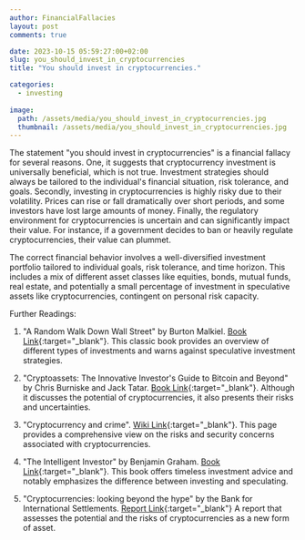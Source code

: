 ```yaml
---
author: FinancialFallacies
layout: post
comments: true

date: 2023-10-15 05:59:27:00+02:00  
slug: you_should_invest_in_cryptocurrencies
title: "You should invest in cryptocurrencies."

categories:
  - investing
  
image:
  path: /assets/media/you_should_invest_in_cryptocurrencies.jpg
  thumbnail: /assets/media/you_should_invest_in_cryptocurrencies.jpg
---
```


The statement "you should invest in cryptocurrencies" is a financial fallacy for several reasons. One, it suggests that cryptocurrency investment is universally beneficial, which is not true. Investment strategies should always be tailored to the individual's financial situation, risk tolerance, and goals. Secondly, investing in cryptocurrencies is highly risky due to their volatility. Prices can rise or fall dramatically over short periods, and some investors have lost large amounts of money. Finally, the regulatory environment for cryptocurrencies is uncertain and can significantly impact their value. For instance, if a government decides to ban or heavily regulate cryptocurrencies, their value can plummet.

The correct financial behavior involves a well-diversified investment portfolio tailored to individual goals, risk tolerance, and time horizon. This includes a mix of different asset classes like equities, bonds, mutual funds, real estate, and potentially a small percentage of investment in speculative assets like cryptocurrencies, contingent on personal risk capacity.

Further Readings:

1. "A Random Walk Down Wall Street" by Burton Malkiel. [Book Link](https://www.amazon.com/Random-Walk-Down-Wall-Street/dp/0393330338/ref=nosim?tag=financialfall-20){:target="_blank"}.
This classic book provides an overview of different types of investments and warns against speculative investment strategies.

2. "Cryptoassets: The Innovative Investor's Guide to Bitcoin and Beyond" by Chris Burniske and Jack Tatar. [Book Link](https://www.amazon.com/Cryptoassets-Innovative-Investors-Bitcoin-Beyond/dp/1260026671/ref=nosim?tag=financialfall-20){:target="_blank"}.
Although it discusses the potential of cryptocurrencies, it also presents their risks and uncertainties.

3. "Cryptocurrency and crime". [Wiki Link](https://en.wikipedia.org/wiki/Cryptocurrency_and_crime){:target="_blank"}. 
This page provides a comprehensive view on the risks and security concerns associated with cryptocurrencies.

4. "The Intelligent Investor" by Benjamin Graham. [Book Link](https://www.amazon.com/Intelligent-Investor-Definitive-Investing-Essentials/dp/0060555661/ref=nosim?tag=financialfall-20){:target="_blank"}.
This book offers timeless investment advice and notably emphasizes the difference between investing and speculating.

5. "Cryptocurrencies: looking beyond the hype" by the Bank for International Settlements. [Report Link](https://www.bis.org/publ/arpdf/ar2018e5.htm){:target="_blank"}
A report that assesses the potential and the risks of cryptocurrencies as a new form of asset.
